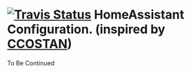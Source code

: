 # [![Travis Status](https://travis-ci.org/sam-wright/Home-AssistantConfig.svg?branch=master)](https://travis-ci.org/sam-wright/Home-AssistantConfig.svg?branch=master) HomeAssistant Configuration. (inspired by [CCOSTAN](https://github.com/CCOSTAN))

To Be Continued

